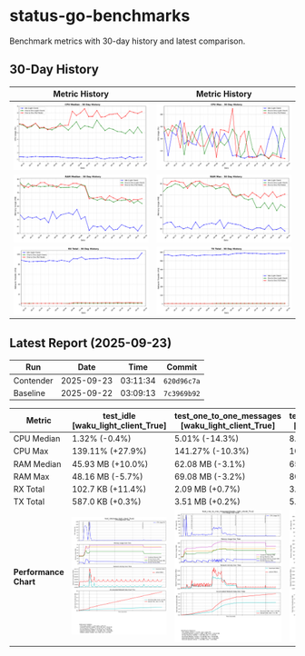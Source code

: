 # status-go-benchmarks

Benchmark metrics with 30-day history and latest comparison.

## 30-Day History

| Metric History                                         | Metric History                                     |
|--------------------------------------------------------|----------------------------------------------------|
| ![cpu_median_history.png](docs/cpu_median_history.png) | ![cpu_max_history.png](docs/cpu_max_history.png)   |
| ![ram_median_history.png](docs/ram_median_history.png) | ![ram_max_history.png](docs/ram_max_history.png)   |
| ![rx_total_history.png](docs/rx_total_history.png)     | ![tx_total_history.png](docs/tx_total_history.png) |

## Latest Report (2025-09-23)

| Run       | Date       | Time     | Commit      |
|-----------|------------|----------|-------------|
| Contender | 2025-09-23 | 03:11:34 | `620d96c7a` |
| Baseline  | 2025-09-22 | 03:09:13 | `7c3969b92` |

| Metric                | test_idle<br>[waku_light_client_True]                                                                                            | test_one_to_one_messages<br>[waku_light_client_True]                                                                                                           | test_one_to_one_messages<br>[waku_light_client_False]                                                                                                            |
|-----------------------|----------------------------------------------------------------------------------------------------------------------------------|----------------------------------------------------------------------------------------------------------------------------------------------------------------|------------------------------------------------------------------------------------------------------------------------------------------------------------------|
| CPU Median            | 1.32% (-0.4%)                                                                                                                    | 5.01% (-14.3%)                                                                                                                                                 | 8.20% (+3.6%)                                                                                                                                                    |
| CPU Max               | 139.11% (+27.9%)                                                                                                                 | 141.27% (-10.3%)                                                                                                                                               | 107.47% (-1.0%)                                                                                                                                                  |
| RAM Median            | 45.93 MB (+10.0%)                                                                                                                | 62.08 MB (-3.1%)                                                                                                                                               | 65.65 MB (+1.3%)                                                                                                                                                 |
| RAM Max               | 48.16 MB (-5.7%)                                                                                                                 | 69.08 MB (-3.2%)                                                                                                                                               | 80.71 MB (+1.7%)                                                                                                                                                 |
| RX Total              | 102.7 KB (+11.4%)                                                                                                                | 2.09 MB (+0.7%)                                                                                                                                                | 3.26 MB (+3.0%)                                                                                                                                                  |
| TX Total              | 587.0 KB (+0.3%)                                                                                                                 | 3.51 MB (+0.2%)                                                                                                                                                | 5.27 MB (+2.0%)                                                                                                                                                  |
| **Performance Chart** | ![test_idle[waku_light_client_True]](benchmarks/20250923T031134_620d96c7a/test_idle[waku_light_client_True]-20250923-030401.png) | ![test_one_to_one_messages[waku_light_client_True]](benchmarks/20250923T031134_620d96c7a/test_one_to_one_messages[waku_light_client_True]-20250923-031044.png) | ![test_one_to_one_messages[waku_light_client_False]](benchmarks/20250923T031134_620d96c7a/test_one_to_one_messages[waku_light_client_False]-20250923-030720.png) |
